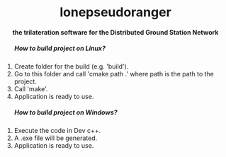 <h1 align="center">
  lonepseudoranger
</h1>
<h4 align="center">
  the trilateration software for the Distributed Ground Station Network
</h4>

<ol>
  <h5> How to build project on Linux? </h5>
    <li> Create folder for the build (e.g. 'build'). </li>
    <li> Go to this folder and call 'cmake path .' where path is the path to the project. </li> 
    <li> Call 'make'. </li>
    <li> Application is ready to use. </li> 
</ol>
<ol>
  <h5> How to build project on Windows? </h5>
    <li> Execute the code in Dev c++. </li>
    <li> A .exe file will be generated. </li>
    <li> Application is ready to use. </li>
</ol>

